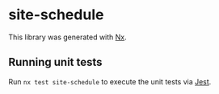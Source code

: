 # site-schedule

This library was generated with [Nx](https://nx.dev).

## Running unit tests

Run `nx test site-schedule` to execute the unit tests via [Jest](https://jestjs.io).

